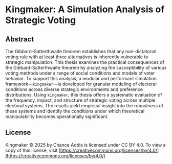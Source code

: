 # Kingmaker: A Simulation Analysis of Strategic Voting

## Abstract

The Gibbard–Satterthwaite theorem establishes that any non-dictatorial voting rule with at least three alternatives is inherently vulnerable to strategic manipulation. This thesis examines the practical consequences of the Gibbard-Satterthwaite theorem by analyzing the susceptibility of various voting methods under a range of social conditions and models of voter behavior. To support this analysis, a modular and performant simulation framework—`kingmaker`—is developed for granular modeling of electoral conditions across diverse strategic environments and preference distributions. Using `kingmaker`, this thesis offers a systematic evaluation of the frequency, impact, and structure of strategic voting across multiple electoral systems. The results yield empirical insight into the robustness of these systems and identify the conditions under which theoretical manipulability becomes operationally significant.

## License

Kingmaker © 2025 by Chance Addis is licensed under CC BY 4.0. To view a copy of this license, visit [https://creativecommons.org/licenses/by/4.0/](https://creativecommons.org/licenses/by/4.0/)
